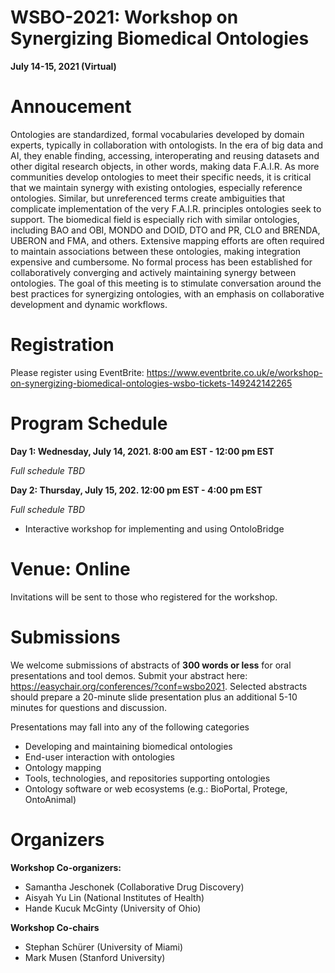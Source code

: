 # WSBO-2021: Workshop on Synergizing Biomedical Ontologies
**July 14-15, 2021 (Virtual)**

# Annoucement
Ontologies are standardized, formal vocabularies developed by domain experts, typically in collaboration with ontologists. In the era of big data and AI, they enable finding, accessing, interoperating and reusing datasets and other digital research objects, in other words, making data F.A.I.R. As more communities develop ontologies to meet their specific needs, it is critical that we maintain synergy with existing ontologies, especially reference ontologies. Similar, but unreferenced terms create ambiguities that complicate implementation of the very F.A.I.R. principles ontologies seek to support. The biomedical field is especially rich with similar ontologies, including BAO and OBI, MONDO and DOID, DTO and PR, CLO and BRENDA, UBERON and FMA, and others. Extensive mapping efforts are often required to maintain associations between these ontologies, making integration expensive and cumbersome. No formal process has been established for collaboratively converging and actively maintaining synergy between ontologies. The goal of this meeting is to stimulate conversation around the best practices for synergizing ontologies, with an emphasis on collaborative development and dynamic workflows. 

# Registration
Please register using EventBrite: https://www.eventbrite.co.uk/e/workshop-on-synergizing-biomedical-ontologies-wsbo-tickets-149242142265

# Program Schedule

**Day 1: Wednesday, July 14, 2021. 8:00 am EST - 12:00 pm EST**

*Full schedule TBD*

**Day 2: Thursday, July 15, 202. 12:00 pm EST - 4:00 pm EST**

*Full schedule TBD*

* Interactive workshop for implementing and using OntoloBridge

# Venue: Online
Invitations will be sent to those who registered for the workshop.

# Submissions
We welcome submissions of abstracts of **300 words or less** for oral presentations and tool demos.  Submit your abstract here: https://easychair.org/conferences/?conf=wsbo2021.  Selected abstracts should prepare a 20-minute slide presentation plus an additional 5-10 minutes for questions and discussion.  

Presentations may fall into any of the following categories
* Developing and maintaining biomedical ontologies
* End-user interaction with ontologies
* Ontology mapping
* Tools, technologies, and repositories supporting ontologies
* Ontology software or web ecosystems (e.g.: BioPortal, Protege, OntoAnimal)

# Organizers
**Workshop Co-organizers:**
* Samantha Jeschonek (Collaborative Drug Discovery)
* Aisyah Yu Lin (National Institutes of Health)
* Hande Kucuk McGinty (University of Ohio)

**Workshop Co-chairs**
* Stephan Schürer (University of Miami)
* Mark Musen (Stanford University)
